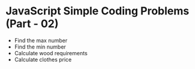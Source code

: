 # JavaScript Simple Coding Problems (Part - 02)

- Find the max number
- Find the min number
- Calculate wood requirements
- Calculate clothes price